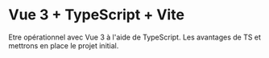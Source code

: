 # Vue 3 + TypeScript + Vite

Etre opérationnel avec Vue 3 à l'aide de TypeScript. Les avantages de TS et mettrons en place le projet initial.